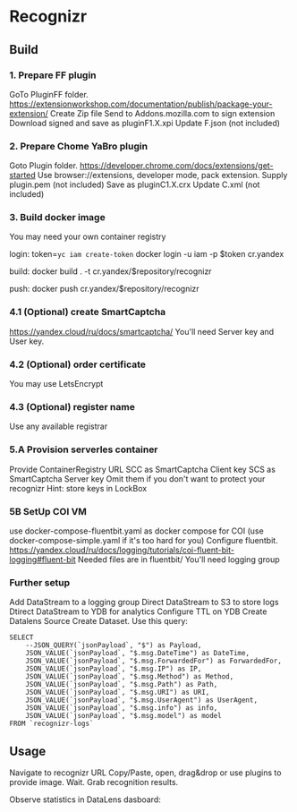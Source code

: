 # Recognizr

## Build

### 1. Prepare FF plugin

GoTo PluginFF folder.
https://extensionworkshop.com/documentation/publish/package-your-extension/
Create Zip file
Send to Addons.mozilla.com to sign extension
Download signed and save as pluginF1.X.xpi
Update F.json (not included)

### 2. Prepare Chome YaBro plugin

Goto Plugin folder.
https://developer.chrome.com/docs/extensions/get-started
Use browser://extensions, developer mode, pack extension.
Supply plugin.pem (not included)
Save as pluginC1.X.crx
Update C.xml (not included)

### 3. Build docker image

You may need your own container registry

login:
token=`yc iam create-token`
docker login -u iam -p $token cr.yandex

build:
docker build . -t cr.yandex/$repository/recognizr

push:
docker push cr.yandex/$repository/recognizr

### 4.1 (Optional) create SmartCaptcha

https://yandex.cloud/ru/docs/smartcaptcha/
You'll need Server key and User key.

### 4.2 (Optional) order certificate

You may use LetsEncrypt

### 4.3 (Optional) register name

Use any available registrar

### 5.A Provision serverles container

Provide ContainerRegistry URL
SCC as SmartCaptcha Client key
SCS as SmartCaptcha Server key
Omit them if you don't want to protect your recognizr
Hint: store keys in LockBox

### 5B SetUp COI VM

use docker-compose-fluentbit.yaml as docker compose for COI
(use docker-compose-simple.yaml if it's too hard for you)
Configure fluentbit.
https://yandex.cloud/ru/docs/logging/tutorials/coi-fluent-bit-logging#fluent-bit
Needed files are in fluentbit/
You'll need logging group

### Further setup

Add DataStream to a logging group
Direct DataStream to S3 to store logs
Dtirect DataStream to YDB for analytics
Configure TTL on YDB
Create Datalens Source
Create Dataset. Use this query:
```
SELECT
    --JSON_QUERY(`jsonPayload`, "$") as Payload,
    JSON_VALUE(`jsonPayload`, "$.msg.DateTime") as DateTime,
    JSON_VALUE(`jsonPayload`, "$.msg.ForwardedFor") as ForwardedFor,
    JSON_VALUE(`jsonPayload`, "$.msg.IP") as IP,
    JSON_VALUE(`jsonPayload`, "$.msg.Method") as Method,
    JSON_VALUE(`jsonPayload`, "$.msg.Path") as Path,
    JSON_VALUE(`jsonPayload`, "$.msg.URI") as URI,
    JSON_VALUE(`jsonPayload`, "$.msg.UserAgent") as UserAgent,
    JSON_VALUE(`jsonPayload`, "$.msg.info") as info,
    JSON_VALUE(`jsonPayload`, "$.msg.model") as model
FROM `recognizr-logs`
```


## Usage

Navigate to recognizr URL
Copy/Paste, open, drag&drop or use plugins to provide image.
Wait.
Grab recognition results.

Observe statistics in DataLens dasboard:


